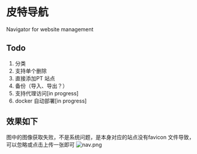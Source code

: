 # 皮特导航

Navigator for website management

## Todo

1. 分类
2. 支持单个删除
3. 直接添加PT 站点
4. 备份（导入、导出？）
5. 支持代理访问[in progress]
6. docker 自动部署[in progress]

## 效果如下
图中的图像获取失败，不是系统问题，是本身对应的站点没有favicon 文件导致，可以忽略或点击上传一张即可
![nav.png](images/nav.png)